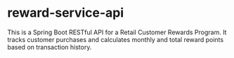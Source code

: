 # reward-service-api
This is a Spring Boot RESTful API for a Retail Customer Rewards Program. It tracks customer purchases and calculates monthly and total reward points based on transaction history.
